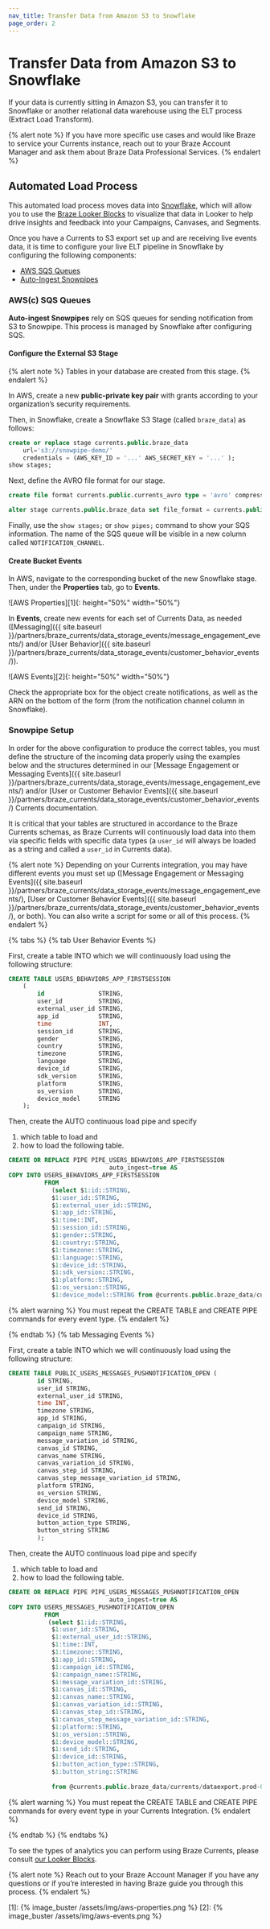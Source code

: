 ```yaml
---
nav_title: Transfer Data from Amazon S3 to Snowflake
page_order: 2
---
```


# Transfer Data from Amazon S3 to Snowflake
If your data is currently sitting in Amazon S3, you can transfer it to Snowflake or another relational data warehouse using the ELT process (Extract Load Transform).

{% alert note %}
If you have more specific use cases and would like Braze to service your Currents instance, reach out to your Braze Account Manager and ask them about Braze Data Professional Services.
{% endalert %}

## Automated Load Process
This automated load process moves data into [Snowflake](https://www.snowflake.com/), which will allow you to use the [Braze Looker Blocks](https://looker.com/platform/blocks/directory#braze) to visualize that data in Looker to help drive insights and feedback into your Campaigns, Canvases, and Segments.

Once you have a Currents to S3 export set up and are receiving live events data, it is time to configure your live ELT pipeline in Snowflake by configuring the following components:
- [AWS SQS Queues](#aws-sqs-queues)
- [Auto-Ingest Snowpipes](#auto-ingest-snowpipes)

### AWS(c) SQS Queues

__Auto-ingest Snowpipes__ rely on SQS queues for sending notification from S3 to Snowpipe. This process is managed by Snowflake after configuring SQS.

#### Configure the External S3 Stage

{% alert note %}
Tables in your database are created from this stage.
{% endalert %}

In AWS, create a new __public-private key pair__ with grants according to your organization’s security requirements.

Then, in Snowflake, create a Snowflake S3 Stage (called `braze_data`) as follows:

```sql
create or replace stage currents.public.braze_data
    url='s3://snowpipe-demo/'
    credentials = (AWS_KEY_ID = '...' AWS_SECRET_KEY = '...' );
show stages;
```

Next, define the AVRO file format for our stage.

```sql
create file format currents.public.currents_avro type = 'avro' compression = 'auto';
```

```sql
alter stage currents.public.braze_data set file_format = currents.public.currents_avro;
```

Finally, use the `show stages;` or `show pipes;` command to show your SQS information. The name of the SQS queue will be visible in a new column called `NOTIFICATION_CHANNEL`.

#### Create Bucket Events
In AWS, navigate to the corresponding bucket of the new Snowflake stage. Then, under the __Properties__ tab, go to __Events__.

![AWS Properties][1]{: height="50%" width="50%"}

In __Events__, create new events for each set of Currents Data, as needed ([Messaging]({{ site.baseurl }}/partners/braze_currents/data_storage_events/message_engagement_events/) and/or [User Behavior]({{ site.baseurl }}/partners/braze_currents/data_storage_events/customer_behavior_events/)).

![AWS Events][2]{: height="50%" width="50%"}

Check the appropriate box for the object create notifications, as well as the ARN on the bottom of the form (from the notification channel column in Snowflake).

### Snowpipe Setup

In order for the above configuration to produce the correct tables, you must define the structure of the incoming data properly using the examples below and the structures determined in our [Message Engagement or Messaging Events]({{ site.baseurl }}/partners/braze_currents/data_storage_events/message_engagement_events/) and/or [User or Customer Behavior Events]({{ site.baseurl }}/partners/braze_currents/data_storage_events/customer_behavior_events/) Currents documentation.

It is critical that your tables are structured in accordance to the Braze Currents schemas, as Braze Currents will continuously load data into them via specific fields with specific data types (a `user_id` will always be loaded as a string and called a `user_id` in Currents data).

{% alert note %}
  Depending on your Currents integration, you may have different events you must set up ([Message Engagement or Messaging Events]({{ site.baseurl }}/partners/braze_currents/data_storage_events/message_engagement_events/), [User or Customer Behavior Events]({{ site.baseurl }}/partners/braze_currents/data_storage_events/customer_behavior_events/), or both).  You can also write a script for some or all of this process.
{% endalert %}


{% tabs %}
  {% tab User Behavior Events %}

First, create a table INTO which we will continuously load using the following structure:

```sql
CREATE TABLE USERS_BEHAVIORS_APP_FIRSTSESSION
    (
        id               STRING,
        user_id          STRING,
        external_user_id STRING,
        app_id           STRING,
        time             INT,
        session_id       STRING,
        gender           STRING,
        country          STRING,
        timezone         STRING,
        language         STRING,
        device_id        STRING,
        sdk_version      STRING,
        platform         STRING,
        os_version       STRING,
        device_model     STRING
    );
```

Then, create the AUTO continuous load pipe and specify
1. which table to load and
2. how to load the following table.

```sql
CREATE OR REPLACE PIPE PIPE_USERS_BEHAVIORS_APP_FIRSTSESSION
                            auto_ingest=true AS
COPY INTO USERS_BEHAVIORS_APP_FIRSTSESSION
          FROM
            (select $1:id::STRING,
            $1:user_id::STRING,
            $1:external_user_id::STRING,
            $1:app_id::STRING,
            $1:time::INT,
            $1:session_id::STRING,
            $1:gender::STRING,
            $1:country::STRING,
            $1:timezone::STRING,
            $1:language::STRING,
            $1:device_id::STRING,
            $1:sdk_version::STRING,
            $1:platform::STRING,
            $1:os_version::STRING,
            $1:device_model::STRING from @currents.public.braze_data/currents/dataexport.prod-01.S3.integration.INTEGRATION_ID_GOES_HERE/event_type=users.behaviors.app.FirstSession/);
```

{% alert warning %}
You must repeat the CREATE TABLE and CREATE PIPE commands for every event type.
{% endalert %}

 {% endtab %}
 {% tab Messaging Events %}

First, create a table INTO which we will continuously load using the following structure:

```sql
CREATE TABLE PUBLIC_USERS_MESSAGES_PUSHNOTIFICATION_OPEN (
        id STRING,
        user_id STRING,
        external_user_id STRING,
        time INT,
        timezone STRING,
        app_id STRING,
        campaign_id STRING,
        campaign_name STRING,
        message_variation_id STRING,
        canvas_id STRING,
        canvas_name STRING,
        canvas_variation_id STRING,
        canvas_step_id STRING,
        canvas_step_message_variation_id STRING,
        platform STRING,
        os_version STRING,
        device_model STRING,
        send_id STRING,
        device_id STRING,
        button_action_type STRING,
        button_string STRING
        );
```

Then, create the AUTO continuous load pipe and specify
1. which table to load and
2. how to load the following table.

```sql
CREATE OR REPLACE PIPE PIPE_USERS_MESSAGES_PUSHNOTIFICATION_OPEN
                            auto_ingest=true AS
COPY INTO USERS_MESSAGES_PUSHNOTIFICATION_OPEN
          FROM
           (select $1:id::STRING,
            $1:user_id::STRING,
            $1:external_user_id::STRING,
            $1:time::INT,
            $1:timezone::STRING,
            $1:app_id::STRING,
            $1:campaign_id::STRING,
            $1:campaign_name::STRING,
            $1:message_variation_id::STRING,
            $1:canvas_id::STRING,
            $1:canvas_name::STRING,
            $1:canvas_variation_id::STRING,
            $1:canvas_step_id::STRING,
            $1:canvas_step_message_variation_id::STRING,
            $1:platform::STRING,
            $1:os_version::STRING,
            $1:device_model::STRING,
            $1:send_id::STRING,
            $1:device_id::STRING,
            $1:button_action_type::STRING,
            $1:button_string::STRING 
            
            from @currents.public.braze_data/currents/dataexport.prod-01.S3.integration.INTEGRATION_ID_GOES_HERE/event_type=users.messages.pushnotification.Open/);
```
{% alert warning %}
You must repeat the CREATE TABLE and CREATE PIPE commands for every event type in your Currents Integration.
{% endalert %}

  {% endtab %}
{% endtabs %}

To see the types of analytics you can perform using Braze Currents, please consult [our Looker Blocks](https://github.com/llooker?q=braze).

{% alert note %}
Reach out to your Braze Account Manager if you have any questions or if you’re interested in having Braze guide you through this process.
{% endalert %}


[1]: {% image_buster /assets/img/aws-properties.png %}
[2]: {% image_buster /assets/img/aws-events.png %}
